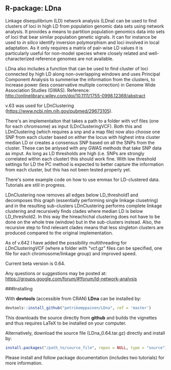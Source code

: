 R-package: LDna
-------------
Linkage disequilibrium (LD) network analysis (LDna) can be used to find clusters of loci in high LD from population genomic data sets using network analysis. It provides a means to partition population genomics data into sets of loci that bear similar population genetic signals. It can for instance be used to *in silico* identify inversion polymorphism and loci involved in local adaptation. As it only requires a matrix of pair-wise LD values it is particularly useful for non-model species where closely related and well-characterized reference genomes are not available.

LDna also includes a function that can be used to find cluster of loci connected by high LD along non-overlapping windows and uses Principal Component Analysis to summerise the information from the clusters, to increase power (less conservative multiple correction) in Genome Wide Association Studies (GWAS). 
Reference: http://onlinelibrary.wiley.com/doi/10.1111/1755-0998.12369/abstract

v.63 was used for LDnClustering (https://www.ncbi.nlm.nih.gov/pubmed/29673105).

There's an implementaiton that takes a path to a folder with vcf files (one for each chromsome) as input (LDnClusteringVCF). Both this and LDnClustering (which requires a snp and a map file) now also choose one SNP from each cluster based on either the locus with highest intra cluster median LD or creates a consensus SNP based on all the SNPs from the cluster. These can be anlysed with any GWAS methods that take SNP data as imput. As long as LD thresholds are high (i.e. SNPs are strongly correlated within each cluster) this should work fine. With low threshold settings for LD the PC method is expected to better capture the information from each cluster, but this has not been tested properly yet.

There's some example code on how to use emmax for LD-clustered data. Tutorials are still in progress. 

LDnClustering now removes all edges below LD_threshold1 and decomposes this graph (essentially performing single linkage clusetring) and in the resulting sub-clusters LDnClustering performs complete linkage clustering and recursively finds clades where median LD is below LD_threshold2. In this way the hireachichal clustering does not have to be done on the whole tree (window) but in the sub-clusters instead. Also, the recursive step to find relevant clades means that less singleton clusters are produced compared to the original implementation.

As of v.642 I have added the possibility multithreading for *LDnClusteringVCF* (where a folder with "vcf.gz" files can be specified, one file for each chromosome/linkage group) and improved speed.

Current beta version is 0.64.



Any questions or suggestions may be posted at: https://groups.google.com/forum/#!forum/ld-network-analysis

###Installing

With **devtools** (accessible from CRAN) **LDna** can be installed by:
```r
devtools::install_github("petrikemppainen/LDna", ref = 'master')
```
This downloads the source directly from **github** and builds the vignettes and thus requires LaTeX to be installed on your computer.

Alternatively, download the source file (LDna_0.64.tar.gz) directly and install by:
```r
install.packages("/path_to/source_file", repos = NULL, type = "source")
```
Please install and follow package documentation (includes two tutorials) for more information.
